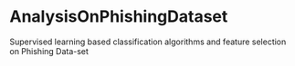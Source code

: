 # AnalysisOnPhishingDataset
Supervised learning based classification algorithms and feature selection on Phishing Data-set
